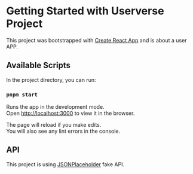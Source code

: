 # Getting Started with Userverse Project

This project was bootstrapped with [Create React App](https://github.com/facebook/create-react-app) and is about a user APP.

## Available Scripts

In the project directory, you can run:

### `pnpm start`

Runs the app in the development mode.\
Open [http://localhost:3000](http://localhost:3000) to view it in the browser.

The page will reload if you make edits.\
You will also see any lint errors in the console.

## API 

This project is using [JSONPlaceholder](https://jsonplaceholder.typicode.com/) fake API. 
